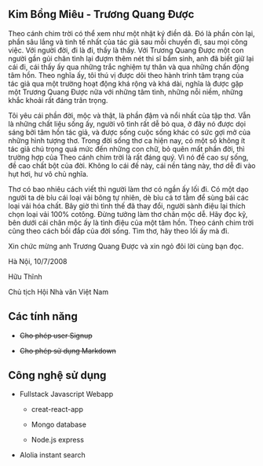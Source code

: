 ## Kim Bồng Miêu - Trương Quang Được ##

Theo cánh chim trời có thể xem như một nhật ký điền dã. Đó là phần còn lại, phần sâu lắng và
tinh tế nhất của tác giả sau mỗi chuyến đi, sau mọi công việc. Với người đời, đi là đi, thấy là
thấy. Với Trương Quang Được một con người gần gủi chân tình lại đượm thêm nét thi sĩ bẩm sinh,
anh đã biết giữ lại cái đi, cái thấy ấy qua những trắc nghiệm tự thân và qua những chấn
động tâm hồn. Theo nghĩa ấy, tôi thú vị được dõi theo hành trình tâm trạng của tác giả qua một
trường hoạt động khá rộng và khá dài, nghĩa là được gặp một Trương Quang Được nữa với
những tâm tình, những nỗi niềm, những khắc khoải rất đáng trân trọng.

Tôi yêu cái phần đời, mộc và thật, là phần đậm và nổi nhất của tập thơ. Vẫn là những chất liệu
sống ấy, người vô tình rất dễ bỏ qua, ở đây nó được dọi sáng bởi tâm hồn tác giả, và được sống
cuộc sống khác có sức gợi mở của những hình tượng thơ. Trong đời sống thơ ca hiện nay, có
một số không ít tác giả chú trọng quá mức đến những con chữ, bỏ quên mất phần đời, thì
trường hợp của Theo cánh chim trời là rất đáng quý. Vì nó đề cao sự sống, đề cao chất bột của
đời. Không lo cái đế này, cái nền tảng này, thơ dễ đi vào hụt hơi, hư vô chủ nghĩa.

Thơ có bao nhiêu cách viết thì người làm thơ có ngần ấy lối đi. Có một dạo người ta dè bỉu cái
loại vải bông tự nhiên, dè bỉu cả tơ tằm để sùng bái các loại vải hóa chất. Bây giờ thì tình thế đã
thay đổi, người sành điệu lại thích chọn loại vải 100% cotông. Đừng tưởng làm thơ chân mộc dễ.
Hãy đọc kỹ, bên dưới cái chân mộc ấy là tình điệu của một tâm hồn. Theo cánh chim trời cũng
theo cách bồi đắp của đời sống. Tìm thơ, hãy theo lối ấy mà đi.

Xin chức mừng anh Trương Quang Được và xin ngỏ đôi lời cùng bạn đọc.

Hà Nội, 10/7/2008

Hữu Thĩnh

Chủ tịch Hội Nhà văn Việt Nam

## Các tính năng ##

- ~~Cho phép user Signup~~

- ~~Cho phép sử dụng Markdown~~


## Công nghệ sử dụng ##

- Fullstack Javascript Webapp

  - creat-react-app

  - Mongo database

  - Node.js express

- Alolia instant search
